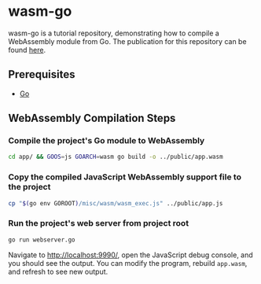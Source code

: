 # wasm-go

wasm-go is a tutorial repository, demonstrating how to compile a WebAssembly module from Go. The publication for this repository can be found [here](https://medium.com/@pascal.allen88/how-to-compile-a-webassembly-module-from-go-a9ed5f831582).

## Prerequisites

- [Go](https://go.dev/dl/)

## WebAssembly Compilation Steps

### Compile the project's Go module to WebAssembly

```bash
cd app/ && GOOS=js GOARCH=wasm go build -o ../public/app.wasm
```

### Copy the compiled JavaScript WebAssembly support file to the project

```bash
cp "$(go env GOROOT)/misc/wasm/wasm_exec.js" ../public/app.js
```

### Run the project's web server from project root

```bash
go run webserver.go
```

Navigate to [http://localhost:9990/](http://localhost:9990/), open the JavaScript debug console, and you should
see the output. You can modify the program, rebuild `app.wasm`, and refresh to see new output.

